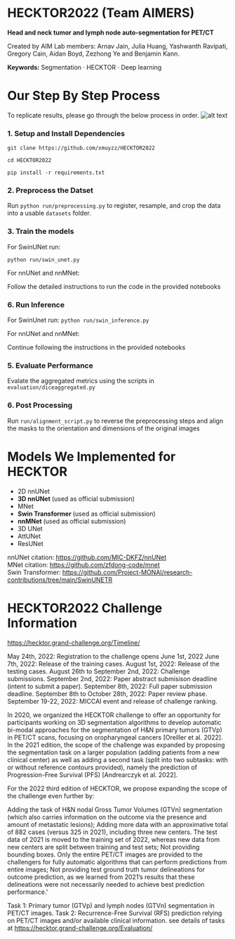 # HECKTOR2022 (Team AIMERS)
<b>Head and neck tumor and lymph node auto-segmentation for PET/CT </b>


Created by AIM Lab members: Arnav Jain, Julia Huang, Yashwanth Ravipati, Gregory Cain, Aidan Boyd, Zezhong Ye and Benjamin Kann.

<b>Keywords:</b> Segmentation · HECKTOR · Deep learning

# Our Step By Step Process 

To replicate results, please go through the below process in order.
![alt text](https://github.com/xmuyzz/HECKTOR2022/blob/master/dataflowdiagram.png?raw=true)

### 1. Setup and Install Dependencies
```git clone https://github.com/xmuyzz/HECKTOR2022```<br>

```cd HECKTOR2022```<br>

```pip install -r requirements.txt```<br>

### 2. Preprocess the Datset

Run ```python run/preprocessing.py``` to register, resample, and crop the data into a usable `datasets` folder.

### 3. Train the models
For SwinUNet run:

```python run/swin_unet.py```

For nnUNet and nnMNet: 

Follow the detailed instructions to run the code in the provided notebooks


### 6. Run Inference

For SwinUnet run: 
```python run/swin_inference.py```

For nnUNet and nnMNet:

Continue following the instructions in the provided notebooks


### 5. Evaluate Performance

Evalate the aggregated metrics using the scripts in `evaluation/diceaggregated.py`

### 6. Post Processing

Run `run/alignment_script.py` to reverse the preprocessing steps and align the masks to the orientation and dimensions of the original images

# Models We Implemented for HECKTOR
 - 2D nnUNet
 - <b> 3D nnUNet </b>  (used as official submission)
 - MNet 
 - <b> Swin Transformer </b> (used as official submission) 
 - <b> nnMNet </b> (used as official submission) 
 - 3D UNet 
 - AttUNet
 - ResUNet

nnUNet citation: https://github.com/MIC-DKFZ/nnUNet <br>
MNet citation: https://github.com/zfdong-code/mnet <br>
Swin Transformer: https://github.com/Project-MONAI/research-contributions/tree/main/SwinUNETR

# HECKTOR2022 Challenge Information
https://hecktor.grand-challenge.org/Timeline/ 

May 24th, 2022: Registration to the challenge opens
June 1st, 2022 June 7th, 2022: Release of the training cases.
August 1st, 2022: Release of the testing cases.
August 26th to September 2nd, 2022: Challenge submissions.
September 2nd, 2022: Paper abstract submisison deadline (intent to submit a paper).
September 8th, 2022: Full paper submission deadline.
September 8th to October 28th, 2022: Paper review phase.
September 19-22, 2022: MICCAI event and release of challenge ranking. 

In 2020, we organized the HECKTOR challenge to offer an opportunity for participants working on 3D segmentation algorithms to develop automatic bi-modal approaches for the segmentation of H&N primary tumors (GTVp) in PET/CT scans, focusing on oropharyngeal cancers [Oreiller et al. 2022]. In the 2021 edition, the scope of the challenge was expanded by proposing the segmentation task on a larger population (adding patients from a new clinical center) as well as adding a second task (split into two subtasks: with or without reference contours provided), namely the prediction of Progression-Free Survival (PFS) [Andrearczyk et al. 2022].



For the 2022 third edition of HECKTOR, we propose expanding the scope of the challenge even further by:

Adding the task of H&N nodal Gross Tumor Volumes (GTVn) segmentation (which also carries information on the outcome via the presence and amount of metastatic lesions);
Adding more data with an approximative total of 882 cases (versus 325 in 2021), including three new centers. The test data of 2021 is moved to the training set of 2022, whereas new data from new centers are split between training and test sets;
Not providing bounding boxes. Only the entire PET/CT images are provided to the challengers for fully automatic algorithms that can perform predictions from entire images;
Not providing test ground truth tumor delineations for outcome prediction, as we learned from 2021’s results that these delineations were not necessarily needed to achieve best prediction performance.'



Task 1: Primary tumor (GTVp) and lymph nodes (GTVn) segmentation in PET/CT images.
Task 2: Recurrence-Free Survival (RFS) prediction relying on PET/CT images and/or available clinical information.
see details of tasks at https://hecktor.grand-challenge.org/Evaluation/


